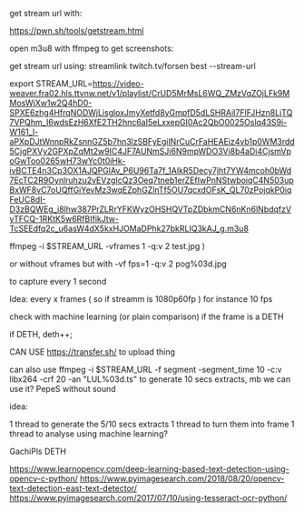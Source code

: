 

get stream url with:

https://pwn.sh/tools/getstream.html


open m3u8 with ffmpeg to get screenshots:


get stream url using:
streamlink twitch.tv/forsen best --stream-url

export STREAM_URL=https://video-weaver.fra02.hls.ttvnw.net/v1/playlist/CrUD5MrMsL6WQ_ZMzVqZOjLFk9MMosWjXw1w2Q4hD0-SPXE6zhg4HfrqNODWjLisgloxJmyXetfd8yGmpfD5dLSHRAiI7FlFJHzn8LjTQ7VPQhm_I6wdsEzH6XfE2TH2hnc6aI5eLxxepGI0Ac2QbO0025Oslq43S9i-W161_l-aPXpDJtWnnpRkZsnnGZ5b7hn3lzSBFyEgilNrCuCrFaHEAEiz4vb1p0WM3rdd5CjgPXVy2GPXpZqMt2w9IC4JF7AUNmSJi6N9mpWDO3Vi8b4aDi4CjsmVpoGwToo0265wH73wYc0t0iHk-ivBCTE4n3Cp3OX1AJQPGlAv_P6U96Ta7f_1AIkR5Decy7jht7YW4mcoh0bWd7EcTC2R9Oynlruhzu2vEVzgIcQz3Oeq7tneb1erZEfIwPnNStwboiqC4N503upBxWF8vC7oUQffGiYevMz3wqEZphGZlnTf5OU7qcxdOFsK_QL70zPojqkP0iqFeUC8dI-D3zBQWEg_i8lhw387PrZLRrYFKWyzOHSHQVTpZDbkmCN6nKn6lNbdqfzVyTFCQ-1RKtK5w6RfBIfikJtw-TcSEEdfq2c_u6asW4dX5kxHJOMaDPhk27bkRLIQ3kAJ_g.m3u8

ffmpeg -i $STREAM_URL -vframes 1 -q:v 2 test.jpg )


or without vframes but with -vf fps=1 -q:v 2 pog%03d.jpg


to capture every 1 second

Idea: every x frames ( so if streamm is 1080p60fp ) for instance 10 fps

check with machine learning (or plain comparison) if the frame is a DETH 

if DETH, deth++;


CAN USE https://transfer.sh/ to upload thing


can also use ffmpeg -i $STREAM_URL -f segment -segment_time 10 -c:v libx264 -crf 20 -an "LUL%03d.ts"
to generate 10 secs extracts, mb we can use it? PepeS
without sound


idea:

1 thread to generate the 5/10 secs extracts
1 thread to turn them into frame
1 thread to analyse using machine learning?

GachiPls DETH


https://www.learnopencv.com/deep-learning-based-text-detection-using-opencv-c-python/
https://www.pyimagesearch.com/2018/08/20/opencv-text-detection-east-text-detector/
https://www.pyimagesearch.com/2017/07/10/using-tesseract-ocr-python/
